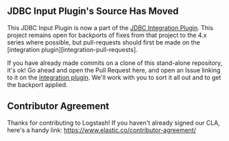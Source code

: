## JDBC Input Plugin's Source Has Moved

This JDBC Input Plugin is now a part of the [JDBC Integration Plugin][integration-source]. This project remains open for backports of fixes from that project to the 4.x series where possible, but pull-requests should first be made on the [integration plugin][integration-pull-requests].

If you have already made commits on a clone of this stand-alone repository, it's ok! Go ahead and open the Pull Request here, and open an Issue linking to it on the [integration plugin][integration-issues]. We'll work with you to sort it all out and to get the backport applied.

## Contributor Agreement

Thanks for contributing to Logstash! If you haven't already signed our CLA, here's a handy link: https://www.elastic.co/contributor-agreement/

[integration-source]: https://github.com/logstash-plugins/logstash-integration-jdbc
[integration-issues]: https://github.com/logstash-plugins/logstash-integration-jdbc/issues/
[logstash-forum]: https://discuss.elastic.co/c/logstash